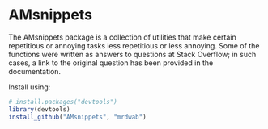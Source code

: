 AMsnippets
==========

The AMsnippets package is a collection of utilities that make certain repetitious or annoying tasks less repetitious or less annoying. Some of the functions were written as answers to questions at Stack Overflow; in such cases, a link to the original question has been provided in the documentation.

Install using:

```r
# install.packages("devtools")
library(devtools)
install_github("AMsnippets", "mrdwab")
```
